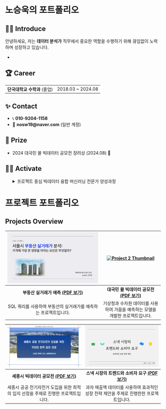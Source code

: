 <h1>노승욱의 포트폴리오</h1>




## 🧑‍💻 Introduce
<p>
안녕하세요, 저는 <strong>데이터 분석가</strong> 직무에서 중요한 역할을 수행하기 위해 끊임없이 노력하며 성장하고 있습니다.
</p>

<ul>
  <li></li>
  
</ul>





<div>
  <h2>🏆 Career</h2>
</div>

<table>
  <tr>
    <td><strong>단국대학교 수학과</strong> (졸업)</td>
    <td>2018.03 ~ 2024.08</td>

</table>





<div>
  <h2>✨ Contact</h2>
</div>

<ul>
  <li>📞 <strong>010-9204-1158</strong></li>
  <li>📧 <strong>nosw19@naver.com</strong> (일반 계정)</li>
  
</ul>





<div>
  <h2>🏅 Prize</h2>
</div>

<ul>
  <li>2024 대국민 물 빅데이터 공모전 장려상 (2024.08) 🎉</li>
  
</ul>





<div>
  <h2>🤼‍♂️ Activate</h2>
</div>

<ul>
<details>
  <summary>프로젝트 중심 빅데이터 융합 머신러닝 전문가 양성과정</summary>
    <2024.05.09 ~ 2024.11.18>
</details>
      
</ul>


# 프로젝트 포트폴리오

## Projects Overview

| [![SQL_표지](SQL_표지.png)](./SQL프로젝트.pdf) | [![Project 2 Thumbnail](수자원_표지.png)](./수자원프로젝트트.pdf) |
|:------------------------------------------------------:|:-------------------------------------------------------------:|
| **부동산 실거래가 예측** [**(PDF 보기)**](./SQL프로젝트.pdf) | **대국민 물 빅데이터 공모전** [**(PDF 보기)**](./수자원프로젝트.pdf) |
| SQL 쿼리를 사용하여 부동산의 실거래가를 예측하는 프로젝트입니다. | 기상청과 수자원 데이터를 사용하여 가뭄을 예측하는 모델을 개발한 프로젝트입니다. |

| [![Project 3 Thumbnail](세종시_표지.png)](./세종시발표.pdf) | [![Project 4 Thumbnail](세미_표지.png)](./세미프로젝트.pdf) |
|:-------------------------------------------------------------:|:---------------------------------------------------------:|
| **세종시 빅데이터 공모전** [**(PDF 보기)**](./세종시발표.pdf) | **스낵 시장의 트렌드와 소비자 요구** [**(PDF 보기)**](./세미프로젝트.pdf) |
| 세종시 공공 전기자전거 도입을 위한 최적의 입지 선정을 주제로 진행한 프로젝트입니다. | 과자 매출액 데이터를 사용하여 효과적인 성장 전략 제안을 주제로 진행한한 프로젝트입니다. |
